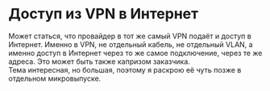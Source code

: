 # Доступ из VPN в Интернет

Может статься, что провайдер в тот же самый VPN подаёт и доступ в Интернет. Именно в VPN, не отдельный кабель, не отдельный VLAN, а именно доступ в Интернет через то же самое подключение, через те же адреса. Это может быть также капризом заказчика.  
Тема интересная, но большая, поэтому я раскрою её чуть позже в отдельном микровыпуске.

